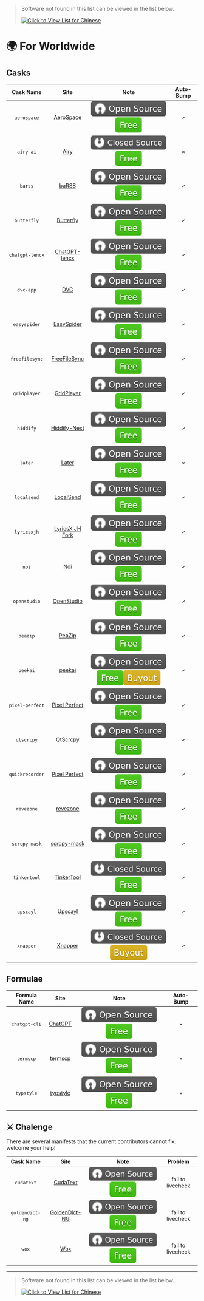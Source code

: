 > Software not found in this list can be viewed in the list below.
>
> [![Click to View List for Chinese](https://img.shields.io/badge/List_for_Chinese-red?logo=homebrew&label=Click%20to%20view)](https://github.com/Brewforge/homebrew-chinese/blob/main/%E5%88%97%E8%A1%A8.md)

# 🌍 For Worldwide

## Casks

|    Cask Name    |                                Site                                |                          Note                          | Auto-Bump |
| :-------------: | :----------------------------------------------------------------: | :----------------------------------------------------: | :-------: |
|   `aerospace`   |       [AeroSpace](https://github.com/nikitabobko/AeroSpace)        |          ![a](assets/a.svg)![1](assets/1.svg)          |     ✓     |
|      `airy-ai`      |                               [Airy](https://colink.in/)                                |                   ![b](assets/b.svg)![1](assets/1.svg)                   |  ×  |
|     `barss`     |             [baRSS](https://relikd.de/projects/barss)              |          ![a](assets/a.svg)![1](assets/1.svg)          |     ✓     |
|   `butterfly`   |        [Butterfly](https://github.com/LinwoodDev/Butterfly)        |          ![a](assets/a.svg)![1](assets/1.svg)          |     ✓     |
| `chatgpt-lencx` |         [ChatGPT-lencx](https://github.com/lencx/ChatGPT)          |          ![a](assets/a.svg)![1](assets/1.svg)          |     ✓     |
|    `dvc-app`    |                       [DVC](https://dvc.org)                       |          ![a](assets/a.svg)![1](assets/1.svg)          |     ✓     |
|    `easyspider`    |                       [EasySpider](https://easyspider.net/)                       |          ![a](assets/a.svg)![1](assets/1.svg)          |     ✓     |
| `freefilesync`  |              [FreeFileSync](https://freefilesync.org)              |          ![a](assets/a.svg)![1](assets/1.svg)          |     ✓     |
|  `gridplayer`   |        [GridPlayer](https://github.com/vzhd1701/gridplayer)        |          ![a](assets/a.svg)![1](assets/1.svg)          |     ✓     |
|    `hiddify`    |                [Hiddify-Next](https://hiddify.com/)                |          ![a](assets/a.svg)![1](assets/1.svg)          |     ✓     |
|     `later`     |                   [Later](https://getlater.app)                    |          ![a](assets/a.svg)![1](assets/1.svg)          |     ×     |
|   `localsend`   |                 [LocalSend](https://localsend.org)                 |          ![a](assets/a.svg)![1](assets/1.svg)          |     ✓     |
|   `lyricsxjh`   | [LyricsX JH Fork](https://github.com/JH-Application-Forks/LyricsX) |          ![a](assets/a.svg)![1](assets/1.svg)          |     ✓     |
|      `noi`      |                [Noi](https://github.com/lencx/Noi)                 |          ![a](assets/a.svg)![1](assets/1.svg)          |     ✓     |
|  `openstudio`   |          [OpenStudio](https://github.com/NREL/OpenStudio)          |          ![a](assets/a.svg)![1](assets/1.svg)          |     ✓     |
|    `peazip`     |             [PeaZip](https://github.com/peazip/PeaZip)             |          ![a](assets/a.svg)![1](assets/1.svg)          |     ✓     |
|    `peekai`     |        [peekai](https://prateekkeshari.gumroad.com/l/peek)         | ![a](assets/a.svg)![1](assets/1.svg)![2](assets/2.svg) |     ✓     |
| `pixel-perfect` | [Pixel Perfect](https://github.com/cormiertyshawn895/PixelPerfect) |          ![a](assets/a.svg)![1](assets/1.svg)          |     ✓     |
|   `qtscrcpy`    |         [QtScrcpy](https://github.com/barry-ran/QtScrcpy)          |          ![a](assets/a.svg)![1](assets/1.svg)          |     ✓     |
| `quickrecorder` |    [Pixel Perfect](https://github.com/lihaoyun6/QuickRecorder)     |          ![a](assets/a.svg)![1](assets/1.svg)          |     ✓     |
|  `revezone`  |       [revezone](https://revezone.com/)       |          ![a](assets/a.svg)![1](assets/1.svg)          |     ✓     |
|  `scrcpy-mask`  |       [scrcpy-mask](https://github.com/AkiChase/scrcpy-mask)       |          ![a](assets/a.svg)![1](assets/1.svg)          |     ✓     |
|  `tinkertool`   |     [TinkerTool](https://www.bresink.com/osx/TinkerTool.html)      |          ![b](assets/b.svg)![1](assets/1.svg)          |     ✓     |
|    `upscayl`    |                   [Upscayl](https://upscayl.org)                   |          ![a](assets/a.svg)![1](assets/1.svg)          |     ✓     |
|    `xnapper`    |                   [Xnapper](https://xnapper.com)                   |          ![b](assets/b.svg)![2](assets/2.svg)          |     ✓     |

## Formulae

| Formula Name  |                         Site                         |                 Note                 | Auto-Bump |
| :-----------: | :--------------------------------------------------: | :----------------------------------: | :-------: |
| `chatgpt-cli` |      [ChatGPT](https://github.com/j178/chatgpt)      | ![a](assets/a.svg)![1](assets/1.svg) |     ×     |
|   `termscp`   |     [termscp](https://github.com/veeso/termscp)      | ![a](assets/a.svg)![1](assets/1.svg) |     ×     |
|  `typstyle`   | [typstyle](https://github.com/Enter-tainer/typstyle) | ![a](assets/a.svg)![1](assets/1.svg) |     ×     |

## ⚔️ Chalenge

There are several manifests that the current contributors cannot fix, welcome your help!

|     Cask Name     |                             Site                             |                          Note                          |   Problem    |
| :---------------: | :----------------------------------------------------------: | :----------------------------------------------------: | :----------: |
|    `cudatext`    |               [CudaText](https://cudatext.github.io) |          ![a](assets/a.svg)![1](assets/1.svg)          | fail to livecheck |
|  `goldendict-ng`  | [GoldenDict-NG](https://github.com/xiaoyifang/goldendict-ng) |          ![a](assets/a.svg)![1](assets/1.svg)          | fail to livecheck |
|  `wox`  | [Wox](https://github.com/Wox-launcher/Wox) |          ![a](assets/a.svg)![1](assets/1.svg)          | fail to livecheck |

---

> Software not found in this list can be viewed in the list below.
>
> [![Click to View List for Chinese](https://img.shields.io/badge/List_for_Chinese-red?logo=homebrew&label=Click%20to%20view)](https://github.com/Brewforge/homebrew-chinese/blob/main/%E5%88%97%E8%A1%A8.md)
